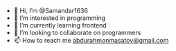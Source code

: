 - 👋 Hi, I’m @Samandar1636
- 👀 I’m interested in programming
- 🌱 I’m currently learning frontend
- 💞️ I’m looking to collaborate on programmers
- 📫 How to reach me abdurahmonmasatov@gmail.com

<!---
Samandar1636/Samandar1636 is a ✨ special ✨ repository because its `README.md` (this file) appears on your GitHub profile.
You can click the Preview link to take a look at your changes.
--->
